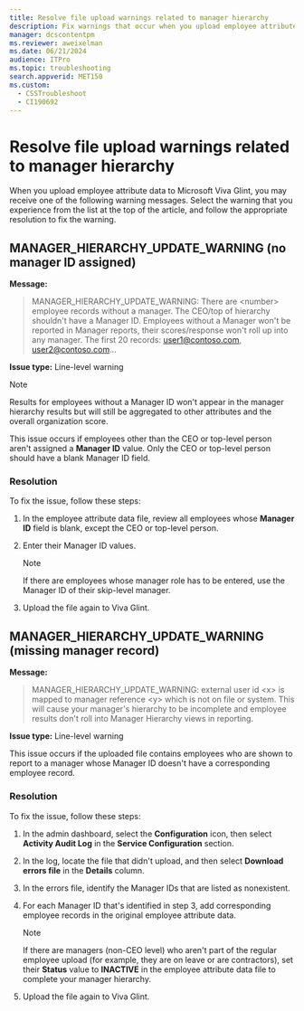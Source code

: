 ```yaml
---
title: Resolve file upload warnings related to manager hierarchy
description: Fix warnings that occur when you upload employee attribute data to Microsoft Viva Glint. These warnings are related to manager hierarchy calculation.
manager: dcscontentpm
ms.reviewer: aweixelman
ms.date: 06/21/2024
audience: ITPro
ms.topic: troubleshooting
search.appverid: MET150
ms.custom: 
  - CSSTroubleshoot
  - CI190692
---
```


# Resolve file upload warnings related to manager hierarchy

When you upload employee attribute data to Microsoft Viva Glint, you may receive one of the following warning messages. Select the warning that you experience from the list at the top of the article, and follow the appropriate resolution to fix the warning.

## MANAGER_HIERARCHY_UPDATE_WARNING (no manager ID assigned)

**Message:**

> MANAGER_HIERARCHY_UPDATE_WARNING: There are \<number\> employee records without a manager. The CEO/top of hierarchy shouldn't have a Manager ID. Employees without a Manager won't be reported in Manager reports, their scores/response won't roll up into any manager. The first 20 records: user1@contoso.com, user2@contoso.com...

**Issue type:** Line-level warning

> [!NOTE]
> Results for employees without a Manager ID won't appear in the manager hierarchy results but will still be aggregated to other attributes and the overall organization score.

This issue occurs if employees other than the CEO or top-level person aren't assigned a **Manager ID** value. Only the CEO or top-level person should have a blank Manager ID field.

### Resolution

To fix the issue, follow these steps:

1. In the employee attribute data file, review all employees whose **Manager ID** field is blank, except the CEO or top-level person.
1. Enter their Manager ID values.

   > [!NOTE]
   > If there are employees whose manager role has to be entered, use the Manager ID of their skip-level manager.

1. Upload the file again to Viva Glint.

## MANAGER_HIERARCHY_UPDATE_WARNING (missing manager record)

**Message:**

> MANAGER_HIERARCHY_UPDATE_WARNING: external user id \<x\> is mapped to manager reference \<y\> which is not on file or system. This will cause your manager's hierarchy to be incomplete and employee results don't roll into Manager Hierarchy views in reporting.

**Issue type:** Line-level warning

This issue occurs if the uploaded file contains employees who are shown to report to a manager whose Manager ID doesn't have a corresponding employee record.

### Resolution

To fix the issue, follow these steps:

1. In the admin dashboard, select the **Configuration** icon, then select **Activity Audit Log** in the **Service Configuration** section.
1. In the log, locate the file that didn't upload, and then select **Download errors file** in the **Details** column.
1. In the errors file, identify the Manager IDs that are listed as nonexistent.
1. For each Manager ID that's identified in step 3, add corresponding employee records in the original employee attribute data.

   > [!NOTE]
   > If there are managers (non-CEO level) who aren't part of the regular employee upload (for example, they are on leave or are contractors), set their **Status** value to **INACTIVE** in the employee attribute data file to complete your manager hierarchy.

1. Upload the file again to Viva Glint.
